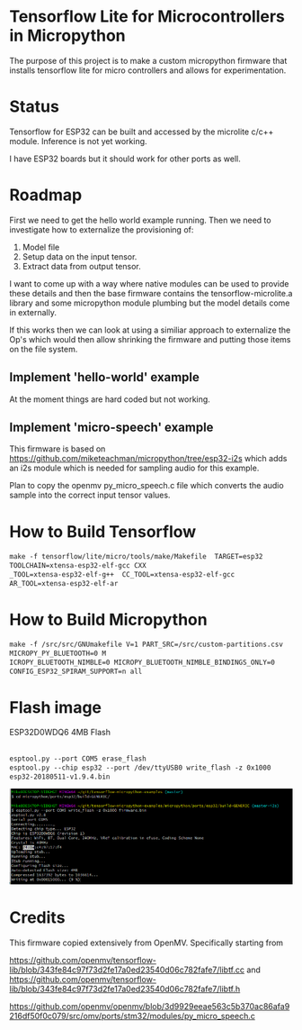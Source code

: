 # Tensorflow Lite for Microcontrollers in Micropython

The purpose of this project is to make a custom micropython firmware that installs tensorflow lite for micro controllers and allows for experimentation.

# Status

Tensorflow for ESP32 can be built and accessed by the microlite c/c++ module.  Inference is not yet working.

I have ESP32 boards but it should work for other ports as well.

# Roadmap

First we need to get the hello world example running.  Then we need to investigate how to externalize the provisioning of:
1. Model file
2. Setup data on the input tensor.
3. Extract data from output tensor.

I want to come up with a way where native modules can be used to provide these details and then the base firmware contains the tensorflow-microlite.a library and some micropython module plumbing but the model details come in externally.

If this works then we can look at using a similiar approach to externalize the Op's which would then allow shrinking the firmware and putting those items on the file system.

## Implement 'hello-world' example

At the moment things are hard coded but not working.

## Implement 'micro-speech' example

This firmware is based on https://github.com/miketeachman/micropython/tree/esp32-i2s which adds an i2s module which is needed for sampling audio for this example.

Plan to copy the openmv py_micro_speech.c file which converts the audio sample into the correct input tensor values.


# How to Build Tensorflow

```
make -f tensorflow/lite/micro/tools/make/Makefile  TARGET=esp32  TOOLCHAIN=xtensa-esp32-elf-gcc CXX
_TOOL=xtensa-esp32-elf-g++  CC_TOOL=xtensa-esp32-elf-gcc AR_TOOL=xtensa-esp32-elf-ar

```
 
# How to Build Micropython

```
make -f /src/src/GNUmakefile V=1 PART_SRC=/src/custom-partitions.csv MICROPY_PY_BLUETOOTH=0 M
ICROPY_BLUETOOTH_NIMBLE=0 MICROPY_BLUETOOTH_NIMBLE_BINDINGS_ONLY=0 CONFIG_ESP32_SPIRAM_SUPPORT=n all
```
# Flash image

ESP32D0WDQ6 4MB Flash

```

esptool.py --port COM5 erase_flash
esptool.py --chip esp32 --port /dev/ttyUSB0 write_flash -z 0x1000 esp32-20180511-v1.9.4.bin
```

![](./images/write-firmware.png)

# Credits

This firmware copied extensively from OpenMV.  Specifically starting from  


https://github.com/openmv/tensorflow-lib/blob/343fe84c97f73d2fe17a0ed23540d06c782fafe7/libtf.cc
and
https://github.com/openmv/tensorflow-lib/blob/343fe84c97f73d2fe17a0ed23540d06c782fafe7/libtf.h

https://github.com/openmv/openmv/blob/3d9929eeae563c5b370ac86afa9216df50f0c079/src/omv/ports/stm32/modules/py_micro_speech.c
